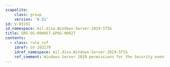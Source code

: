 ```yaml
---
scapolite:
    class: group
    version: '0.51'
id: V-93191
id_namespace: mil.disa.Windows-Server-2019-STIG
title: SRG-OS-000057-GPOS-00027
contents:
  - class: rule_ref
    idref: SV-103279
    idref_namespace: mil.disa.Windows-Server-2019-STIG
    ref_comment: Windows Server 2019 permissions for the Security event log  ...
---
```


